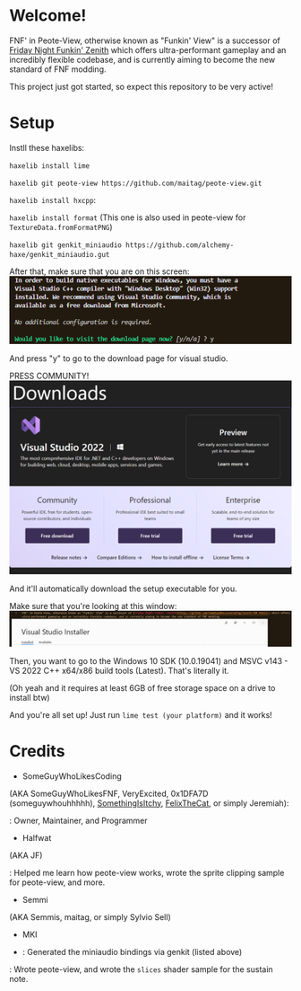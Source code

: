 # Welcome!

FNF' in Peote-View, otherwise known as "Funkin' View" is a successor of [Friday Night Funkin' Zenith](https://github.com/SomeGuyWhoLovesCoding/Zenith-FNF-Public) which offers ultra-performant gameplay and an incredibly flexible codebase, and is currently aiming to become the new standard of FNF modding.

This project just got started, so expect this repository to be very active!

# Setup

Instll these haxelibs:

``haxelib install lime``

``haxelib git peote-view https://github.com/maitag/peote-view.git``

``haxelib install hxcpp``:

``haxelib install format`` (This one is also used in peote-view for `TextureData.fromFormatPNG`)

``haxelib git genkit_miniaudio https://github.com/alchemy-haxe/genkit_miniaudio.gut``

After that, make sure that you are on this screen:![img](repo_assets/image-1.png)

And press "y" to go to the download page for visual studio.

PRESS COMMUNITY!![img](repo_assets/image-2.png)

And it'll automatically download the setup executable for you.

Make sure that you're looking at this window:![img](repo_assets/image.png)

Then, you want to go to the Windows 10 SDK (10.0.19041) and MSVC v143 - VS 2022 C++ x64/x86 build tools (Latest). That's literally it.

(Oh yeah and it requires at least 6GB of free storage space on a drive to install btw)

And you're all set up! Just run `lime test (your platform)` and it works!

# Credits

- SomeGuyWhoLikesCoding

(AKA SomeGuyWhoLikesFNF, VeryExcited, 0x1DFA7D (someguywhouhhhhh), [SomethingIsItchy](https://somethingisitchy.itch.io), [FelixTheCat](https://gamejolt.com/@SomeGuyWhoLikesFNF), or simply Jeremiah):

: Owner, Maintainer, and Programmer

- Halfwat

(AKA JF)

: Helped me learn how peote-view works, wrote the sprite clipping sample for peote-view, and more.

- Semmi

(AKA Semmis, maitag, or simply Sylvio Sell)

- MKI

- : Generated the miniaudio bindings via genkit (listed above)

: Wrote peote-view, and wrote the `slices` shader sample for the sustain note.
